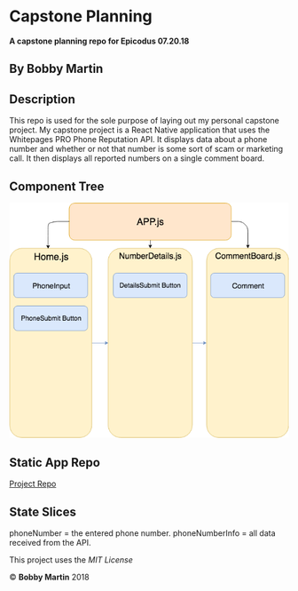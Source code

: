# Capstone Planning
**A capstone planning repo for Epicodus 07.20.18**

## By Bobby Martin

## Description
This repo is used for the sole purpose of laying out my personal capstone project. My capstone project is a React Native application that uses the Whitepages PRO Phone Reputation API. It displays data about a phone number and whether or not that number is some sort of scam or marketing call. It then displays all reported numbers on a single comment board.

## Component Tree
![](capstone-component-tree.png)

## Static App Repo
[Project Repo](https://github.com/bobbymart1n/npwd-react-native-capstone)

## State Slices
phoneNumber = the entered phone number.
phoneNumberInfo = all data received from the API.

This project uses the _MIT License_  

&copy; **Bobby Martin** 2018
